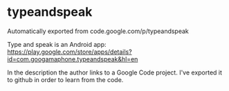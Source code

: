 # typeandspeak
Automatically exported from code.google.com/p/typeandspeak

Type and speak is an Android app: https://play.google.com/store/apps/details?id=com.googamaphone.typeandspeak&hl=en

In the description the author links to a Google Code project. I've exported it to github in order to learn from the code.
